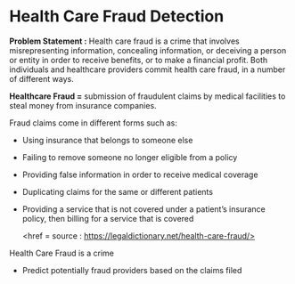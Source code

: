 # Health Care Fraud Detection
**Problem Statement :** Health care fraud is a crime that involves misrepresenting information,  concealing information, or deceiving a person or entity in order to  receive benefits, or to make a financial profit. Both individuals and  healthcare providers commit health care fraud, in a number of different  ways.

**Healthcare Fraud =** submission of fraudulent claims by medical facilities to steal money from insurance companies.

Fraud claims come in different forms such as:

- Using insurance that belongs to someone else

- Failing to remove someone no longer eligible from a policy

- Providing false information in order to receive medical coverage

- Duplicating claims for the same or different patients

- Providing a service that is not covered under a patient’s insurance policy, then billing for a service that is covered

  <href = source : https://legaldictionary.net/health-care-fraud/> 

  [https://legaldictionary.net/health-care-fraud/]: 	"source"

  

Health Care Fraud is a crime

- Predict potentially fraud providers based on the claims filed

